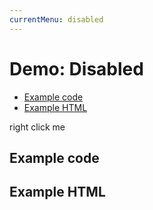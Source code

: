 ```yaml
---
currentMenu: disabled 
---
```


# Demo: Disabled

<!-- START doctoc generated TOC please keep comment here to allow auto update -->
<!-- DON'T EDIT THIS SECTION, INSTEAD RE-RUN doctoc TO UPDATE -->


- [Example code](#example-code)
- [Example HTML](#example-html)

<!-- END doctoc generated TOC please keep comment here to allow auto update -->
<span class="context-menu-one btn btn-neutral">right click me</span>

## Example code

<script type="text/javascript" class="showcase">
$(function(){
    $.contextMenu({
        selector: '.context-menu-one', 
        callback: function(key, options) {
            var m = "clicked: " + key;
            alert(m); 
        },
        items: {
            "edit": {name: "Clickable", icon: "edit", disabled: false},
            "cut": {name: "Disabled", icon: "cut", disabled: true}
        }
    });
});
</script>

## Example HTML
<div style="display:none;" class="showcase" data-showcase-import=".context-menu-one"></div>
